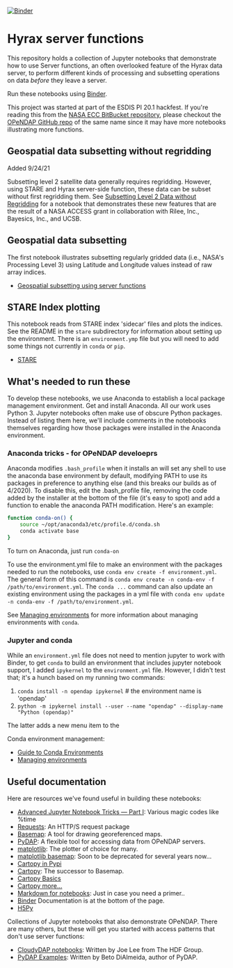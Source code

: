 [![Binder](https://mybinder.org/badge_logo.svg)](https://mybinder.org/v2/gh/OPENDAP/notebooks/master)
# Hyrax server functions
This repository holds a collection of Jupyter notebooks that demonstrate how to
use Server functions, an often overlooked feature of the Hyrax data server, to
perform different kinds of processing and subsetting operations on data _before_
they leave a server.

Run these notebooks using [Binder](https://mybinder.org/v2/gh/OPENDAP/notebooks/master).

This project was started at part of the ESDIS PI 20.1 hackfest. If you're reading this
from the [NASA ECC BitBucket repository](https://git.earthdata.nasa.gov/scm/hyrax/notebooks.git), please checkout the [OPeNDAP GitHub repo](https://github.com/OPENDAP/notebooks.git)
of the same name since it may have more notebooks illustrating more functions.

## Geospatial data subsetting without regridding
Added 9/24/21

Subsetting level 2 satellite data generally requires regridding. However, using STARE and
Hyrax server-side function, these data can be subset without first regridding them. See
[Subsetting Level 2 Data without Regridding](https://github.com/OPENDAP/notebooks/blob/master/stare/STARE_Subsetting_Using_lat_lon.ipynb)
for a notebook that demonstrates these new features that are the result of a NASA ACCESS
grant in collaboration with Rilee, Inc., Bayesics, Inc., and UCSB.

## Geospatial data subsetting
The first notebook illustrates subsetting regularly gridded data (i.e., NASA's Processing
Level 3) using Latitude and Longitude values instead of raw array indices.

* [Geospatial subsetting using server functions](https://github.com/OPENDAP/notebooks/blob/master/Geospatial_subsetting_using_server_functions.ipynb)

## STARE Index plotting
This notebook reads from STARE index 'sidecar' files and plots the indices. See the README
in the `stare` subdirectory for information about setting up the environment. There is an
`environment.ymp` file but you will need to add some things not currently in `conda` or `pip`.

* [STARE]()

## What's needed to run these
To develop these notebooks, we use Anaconda to establish a local package management
environment. Get and install Anaconda. All our work uses Python 3. Jupyter notebooks
often make use of obscure Python packages. Instead of listing them here, we'll include
comments in the notebooks themselves regarding how those packages were installed
in the Anaconda environment.

### Anaconda tricks - for OPeNDAP develoeprs
Anaconda modifies `.bash_profile` when it installs
an will set any shell to use the anaconda base environment by default,
modifying PATH to use its packages in preference to anything else (and
this breaks our builds as of 4/2020). To disable this, edit the
.bash_profile file, removing the code added by the installer at the
bottom of the file (it's easy to spot) and add a function to enable
the anaconda PATH modification. Here's an example:

```bash
function conda-on() {
    source ~/opt/anaconda3/etc/profile.d/conda.sh
    conda activate base
}
```

To turn on Anaconda, just run `conda-on`

To use the environment.yml file to make an environment with the packages needed
to run the notebooks, use `conda env create -f environment.yml`. The general form of this 
command is `conda env create -n conda-env -f /path/to/environment.yml`. The `conda ...` 
command can also update an existing environment using the packages in a yml file with 
`conda env update -n conda-env -f /path/to/environment.yml`.

See 
[Managing environments](https://docs.conda.io/projects/conda/en/latest/user-guide/tasks/manage-environments.html)
for more information about managing environments with `conda`.

### Jupyter and conda
While an `environment.yml` file does not need to mention jupyter to work with Binder, to get `conda`
to build an environment that includes jupyter notebook support, I added `ipykernel` to the `environment.yml` 
file. However, I didn't test that; it's a hunch based on my running two commands:
1. `conda install -n opendap ipykernel` # the environment name is 'opendap'
2. `python -m ipykernel install --user --name "opendap" --display-name "Python (opendap)"`

The latter adds a new menu item to the 

Conda environment management:
* [Guide to Conda Environments](https://towardsdatascience.com/a-guide-to-conda-environments-bc6180fc533)
* [Managing environments](https://docs.conda.io/projects/conda/en/latest/user-guide/tasks/manage-environments.html)


## Useful documentation
Here are resources we've found useful in building these notebooks:
* [Advanced Jupyter Notebook Tricks — Part I](https://blog.dominodatalab.com/lesser-known-ways-of-using-notebooks/): Various magic codes like %time
* [Requests](https://requests.readthedocs.io/en/master/user/quickstart/): An HTTP/S request package
* [Basemap](https://basemaptutorial.readthedocs.io/en/latest/): A tool for drawing georeferenced maps.
* [PyDAP](https://www.pydap.org/en/latest/client.html): A flexible tool for accessing data from OPeNDAP servers.
* [matplotlib](https://matplotlib.org/3.2.1/contents.html): The plotter of choice for many.
* [matplotlib basemap](https://matplotlib.org/basemap/index.html): Soon to be deprecated for several years now...
* [Cartopy in Pypi](https://pypi.org/project/Cartopy/)
* [Cartopy](https://scitools.org.uk/cartopy/docs/latest/): The successor to Basemap.
* [Cartopy Basics](https://scitools.org.uk/cartopy/docs/v0.15/matplotlib/intro.html)
* [Cartopy more...](https://scitools.org.uk/cartopy/docs/v0.15/matplotlib/advanced_plotting.html)
* [Markdown for notebooks](https://medium.com/ibm-data-science-experience/markdown-for-jupyter-notebooks-cheatsheet-386c05aeebed): Just in case you need a primer..
* [Binder](https://mybinder.org/) Documentation is at the bottom of the page.
* [H5Py](http://docs.h5py.org/en/stable/quick.html)

Collections of Jupyter notebooks that also demonstrate OPeNDAP. There are many others, but these will get you
started with access patterns that don't use server functions:
* [CloudyDAP notebooks](https://github.com/OPENDAP/cloudydap/tree/master/python): Written by Joe Lee from The HDF Group.
* [PyDAP Examples](https://github.com/betodealmeida/notebooks): Written by Beto DiAlmeida, author of PyDAP.

